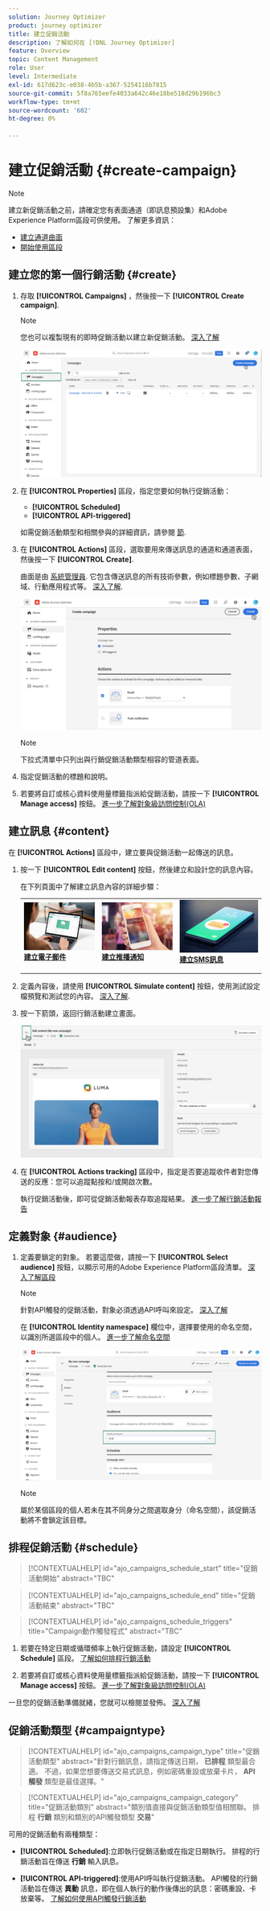 ```yaml
---
solution: Journey Optimizer
product: journey optimizer
title: 建立促銷活動
description: 了解如何在 [!DNL Journey Optimizer]
feature: Overview
topic: Content Management
role: User
level: Intermediate
exl-id: 617d623c-e038-4b5b-a367-5254116b7815
source-git-commit: 5f8a765eefe4033a642c46e18be518d29b196bc3
workflow-type: tm+mt
source-wordcount: '602'
ht-degree: 0%

---
```


# 建立促銷活動 {#create-campaign}

>[!NOTE]
>
>建立新促銷活動之前，請確定您有表面通道（即訊息預設集）和Adobe Experience Platform區段可供使用。 了解更多資訊：
>
>* [建立通道曲面](../configuration/channel-surfaces.md)
>* [開始使用區段](../segment/about-segments.md)


## 建立您的第一個行銷活動 {#create}

1. 存取 **[!UICONTROL Campaigns]** ，然後按一下 **[!UICONTROL Create campaign]**.

   >[!NOTE]
   >
   >您也可以複製現有的即時促銷活動以建立新促銷活動。 [深入了解](modify-stop-campaign.md#duplicate)

   ![](assets/create-campaign.png)

1. 在 **[!UICONTROL Properties]** 區段，指定您要如何執行促銷活動：

   * **[!UICONTROL Scheduled]**
   * **[!UICONTROL API-triggered]**

   如需促銷活動類型和相關參與的詳細資訊，請參閱 [節](#campaigntype).

1. 在 **[!UICONTROL Actions]** 區段，選取要用來傳送訊息的通道和通道表面，然後按一下 **[!UICONTROL Create]**.

   曲面是由 [系統管理員](../start/path/administrator.md). 它包含傳送訊息的所有技術參數，例如標題參數、子網域、行動應用程式等。 [深入了解](../configuration/channel-surfaces.md).

   ![](assets/create-campaign-action.png)

   >[!NOTE]
   >
   >下拉式清單中只列出與行銷促銷活動類型相容的管道表面。

1. 指定促銷活動的標題和說明。

   <!--To test the content of your message, toggle the **[!UICONTROL Content experiment]** option on. This allows you to test multiple variables of a delivery on populations samples, in order to define which treatment has the biggest impact on the targeted population.[Learn more about content experiment](../campaigns/content-experiment.md).-->

1. 若要將自訂或核心資料使用量標籤指派給促銷活動，請按一下 **[!UICONTROL Manage access]** 按鈕。 [進一步了解對象級訪問控制(OLA)](../administration/object-based-access.md)

## 建立訊息 {#content}

在 **[!UICONTROL Actions]** 區段中，建立要與促銷活動一起傳送的訊息。

1. 按一下 **[!UICONTROL Edit content]** 按鈕，然後建立和設計您的訊息內容。

   在下列頁面中了解建立訊息內容的詳細步驟：

   <table style="table-layout:fixed">
    <tr style="border: 0;">
    <td>
    <a href="../email/create-email.md">
    <img alt="銷售機會" src="../assets/do-not-localize/email.jpg">
    </a>
    <div><a href="../email/create-email.md"><strong>建立電子郵件</strong>
    </div>
    <p>
    </td>
    <td>
    <a href="../push/create-push.md">
      <img alt="不頻繁" src="../assets/do-not-localize/push.jpg">
    </a>
    <div>
    <a href="../push/create-push.md"><strong>建立推播通知</strong></a>
    </div>
    <p>
    </td>
    <td>
    <a href="../sms/create-sms.md">
      <img alt="驗證" src="../assets/do-not-localize/sms.jpg">
    </a>
    <div>
    <a href="../sms/create-sms.md"><strong>建立SMS訊息</strong></a>
    </div>
    <p>
    </td>
    </tr>
    </table>

1. 定義內容後，請使用 **[!UICONTROL Simulate content]** 按鈕，使用測試設定檔預覽和測試您的內容。 [深入了解](../email/preview.md).

1. 按一下箭頭，返回行銷活動建立畫面。

   ![](assets/create-campaign-design.png)

1. 在 **[!UICONTROL Actions tracking]** 區段中，指定是否要追蹤收件者對您傳送的反應：您可以追蹤點按和/或開啟次數。

   執行促銷活動後，即可從促銷活動報表存取追蹤結果。 [進一步了解行銷活動報告](../reports/campaign-global-report.md)

## 定義對象 {#audience}

1. 定義要鎖定的對象。 若要這麼做，請按一下 **[!UICONTROL Select audience]** 按鈕，以顯示可用的Adobe Experience Platform區段清單。 [深入了解區段](../segment/about-segments.md)

   >[!NOTE]
   >
   >針對API觸發的促銷活動，對象必須透過API呼叫來設定。 [深入了解](api-triggered-campaigns.md)

   在 **[!UICONTROL Identity namespace]** 欄位中，選擇要使用的命名空間，以識別所選區段中的個人。 [進一步了解命名空間](../event/about-creating.md#select-the-namespace)

   ![](assets/create-campaign-namespace.png)

   >[!NOTE]
   >
   >屬於某個區段的個人若未在其不同身分之間選取身分（命名空間），該促銷活動將不會鎖定該目標。

   <!--If you are are creating an API-triggered campaign, the **[!UICONTROL cURL request]** section allows you to retrieve the **[!UICONTROL Campaign ID]** to use in the API call. [Learn more](api-triggered-campaigns.md)-->

## 排程促銷活動 {#schedule}

>[!CONTEXTUALHELP]
>id="ajo_campaigns_schedule_start"
>title="促銷活動開始"
>abstract="TBC"

>[!CONTEXTUALHELP]
>id="ajo_campaigns_schedule_end"
>title="促銷活動結束"
>abstract="TBC"

>[!CONTEXTUALHELP]
>id="ajo_campaigns_schedule_triggers"
>title="Campaign動作觸發程式"
>abstract="TBC"

1. 若要在特定日期或循環頻率上執行促銷活動，請設定 **[!UICONTROL Schedule]** 區段。 [了解如何排程行銷活動](#schedule)

1. 若要將自訂或核心資料使用量標籤指派給促銷活動，請按一下 **[!UICONTROL Manage access]** 按鈕。 [進一步了解對象級訪問控制(OLA)](../administration/object-based-access.md)

一旦您的促銷活動準備就緒，您就可以檢閱並發佈。 [深入了解](#review-activate)

## 促銷活動類型 {#campaigntype}

>[!CONTEXTUALHELP]
>id="ajo_campaigns_campaign_type"
>title="促銷活動類型"
>abstract="針對行銷訊息，請指定傳送日期， **已排程** 類型最合適。 不過，如果您想要傳送交易式訊息，例如密碼重設或放棄卡片， **API觸發** 類型是最佳選擇。"

>[!CONTEXTUALHELP]
>id="ajo_campaigns_campaign_category"
>title="促銷活動類別"
>abstract="類別值直接與促銷活動類型值相關聯。 排程 **行銷** 類別和類別的API觸發類型 **交易**"

可用的促銷活動有兩種類型：

* **[!UICONTROL Scheduled]**:立即執行促銷活動或在指定日期執行。 排程的行銷活動旨在傳送 **行銷** 輸入訊息。

* **[!UICONTROL API-triggered]**:使用API呼叫執行促銷活動。 API觸發的行銷活動旨在傳送 **異動** 訊息，即在個人執行的動作後傳出的訊息：密碼重設、卡放棄等。 [了解如何使用API觸發行銷活動](api-triggered-campaigns.md)
